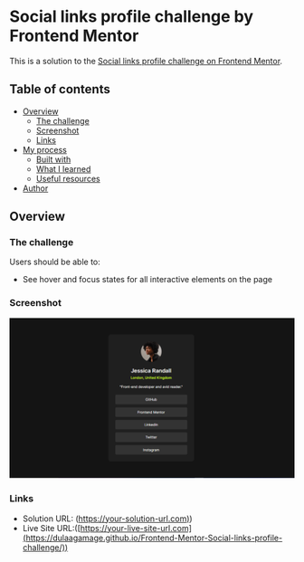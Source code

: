 # Social links profile challenge by Frontend Mentor

This is a solution to the [Social links profile challenge on Frontend Mentor](https://www.frontendmentor.io/challenges/social-links-profile-UG32l9m6dQ).

## Table of contents

- [Overview](#overview)
  - [The challenge](#the-challenge)
  - [Screenshot](#screenshot)
  - [Links](#links)
- [My process](#my-process)
  - [Built with](#built-with)
  - [What I learned](#what-i-learned)
  - [Useful resources](#useful-resources)
- [Author](#author)

## Overview

### The challenge

Users should be able to:

- See hover and focus states for all interactive elements on the page

### Screenshot
![](./assets/images/desktop-ss.png)

### Links
- Solution URL: ([https://your-solution-url.com)](https://github.com/dulaagamage/Frontend-Mentor-Social-links-profile-challenge/))
- Live Site URL:([https://your-live-site-url.com](https://dulaagamage.github.io/Frontend-Mentor-Social-links-profile-challenge/))


